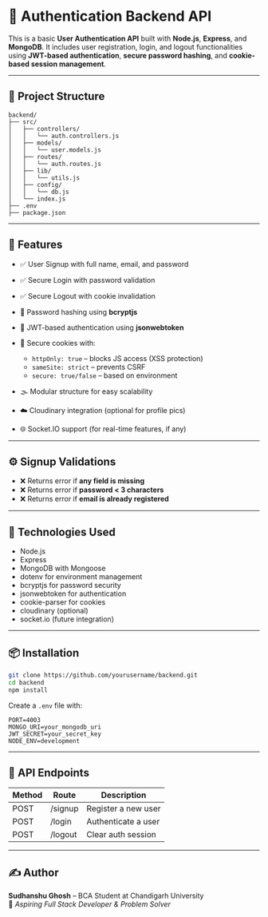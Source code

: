 
# 🔐 Authentication Backend API

This is a basic **User Authentication API** built with **Node.js**, **Express**, and **MongoDB**. It includes user registration, login, and logout functionalities using **JWT-based authentication**, **secure password hashing**, and **cookie-based session management**.

---

## 📁 Project Structure

```
backend/
├── src/
│   ├── controllers/
│   │   └── auth.controllers.js
│   ├── models/
│   │   └── user.models.js
│   ├── routes/
│   │   └── auth.routes.js
│   ├── lib/
│   │   └── utils.js
│   ├── config/
│   │   └── db.js
│   └── index.js
├── .env
├── package.json
```

---


## 🚀 Features

- ✅ User Signup with full name, email, and password
- ✅ Secure Login with password validation
- ✅ Secure Logout with cookie invalidation
- 🔐 Password hashing using **bcryptjs**
- 🔑 JWT-based authentication using **jsonwebtoken**
- 🍪 Secure cookies with:
  - `httpOnly: true` – blocks JS access (XSS protection)
  - `sameSite: strict` – prevents CSRF
  - `secure: true/false` – based on environment
- 🌫️ Modular structure for easy scalability

- ☁️ Cloudinary integration (optional for profile pics)
- 🌐 Socket.IO support (for real-time features, if any)

---

## ⚙️ Signup Validations

- ❌ Returns error if **any field is missing**
- ❌ Returns error if **password < 3 characters**
- ❌ Returns error if **email is already registered**

---



## 🧩 Technologies Used

- Node.js
- Express
- MongoDB with Mongoose
- dotenv for environment management
- bcryptjs for password security
- jsonwebtoken for authentication
- cookie-parser for cookies
- cloudinary (optional)
- socket.io (future integration)

---

## 📦 Installation

```bash
git clone https://github.com/yourusername/backend.git
cd backend
npm install
```

Create a `.env` file with:
```
PORT=4003
MONGO_URI=your_mongodb_uri
JWT_SECRET=your_secret_key
NODE_ENV=development
```

---

## 🔗 API Endpoints

| Method | Route     | Description         |
|--------|-----------|---------------------|
| POST   | /signup   | Register a new user |
| POST   | /login    | Authenticate a user |
| POST   | /logout   | Clear auth session  |

---

## ✍️ Author

**Sudhanshu Ghosh** – BCA Student at Chandigarh University  
🚀 _Aspiring Full Stack Developer & Problem Solver_